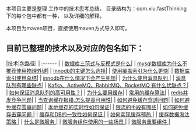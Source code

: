  本项目主要是整理 工作中的技术思考总结。 目录结构为：com.xiu.fastThinking下的每个包中都有一种， 以及详细的解释。
 
 本项目为maven项目，直接使用maven方式导入即可。

## 目前已整理的技术以及对应的包名如下：
|技术|包路径|
| :------ |
| [数据库三范式与反模式是什么](src/main/java/com/xiu/fastThinking/threenormalform/README.MD)|
| [mysql数据库为什么不推荐使用物理外键](src/main/java/com/xiu/fastThinking/mysqlforeignkey/README.MD)|
| [Innodb的主键怎么选择](src/main/java/com/xiu/fastThinking/primarykeychoose/README.MD)|
| [使用覆盖索引为什么更快](src/main/java/com/xiu/fastThinking/coverindex/README.MD)|
| [数据库索引使用总结](src/main/java/com/xiu/fastThinking/indexuse/README.MD)|
| [innodb在什么情况下会产生死锁](src/main/java/com/xiu/fastThinking/innodbdeadlock/README.MD)|
| [为什么使用消息队列	](src/main/java/com/xiu/fastThinking/whymessagequeue/README.MD)|
| [消息队列有哪些缺点](src/main/java/com/xiu/fastThinking/mqweakness/README.MD)|
| [Kafka、ActiveMQ、RabbitMQ、RocketMQ 有什么优缺点？](src/main/java/com/xiu/fastThinking/mqcompare/README.MD)|
| [如何保证消息队列的高可用性？](src/main/java/com/xiu/fastThinking/mqha/README.MD)|
| [为什么要用缓存](src/main/java/com/xiu/fastThinking/whycache/README.MD)|
| [常用的缓存算法](src/main/java/com/xiu/fastThinking/cachealgorithm/README.MD)|
| [redis并发竞争问题](src/main/java/com/xiu/fastThinking/redisconcurrent/README.MD)|
| [当查询缓存报错,怎么提高可用性](src/main/java/com/xiu/fastThinking/cacheerror/README.MD)|
| [如何避免缓存穿透问题](src/main/java/com/xiu/fastThinking/cachepenetrate/README.MD)|
| [如何避免缓存雪崩问题](src/main/java/com/xiu/fastThinking/cachecrash/README.MD)|
| [本地缓存的实时性如何保证](src/main/java/com/xiu/fastThinking/localcacherealtime/README.MD)|
| [限流的手段有哪些](src/main/java/com/xiu/fastThinking/limitmethod/README.MD)|
| [如何避免缓存击穿问题 ](src/main/java/com/xiu/fastThinking/breakdown/README.MD)|
| [缓存和DB的一致性如何保证 ](src/main/java/com/xiu/fastThinking/cacheConsistency/README.MD)|
| [如何实现缓存预热 ](src/main/java/com/xiu/fastThinking/cachepreheat/README.MD)|
| [缓存数据淘汰策略 ](src/main/java/com/xiu/fastThinking/cacheout/README.MD)|
| [什么是微服务 ](src/main/java/com/xiu/fastThinking/mircoservice/README.MD)|
| [微服务组件使用的一些场景 ](src/main/java/com/xiu/fastThinking/mircoservicescene/README.MD)|
| [微服务重要组件 ](src/main/java/com/xiu/fastThinking/mircoservicemodule/README.MD)|

































	